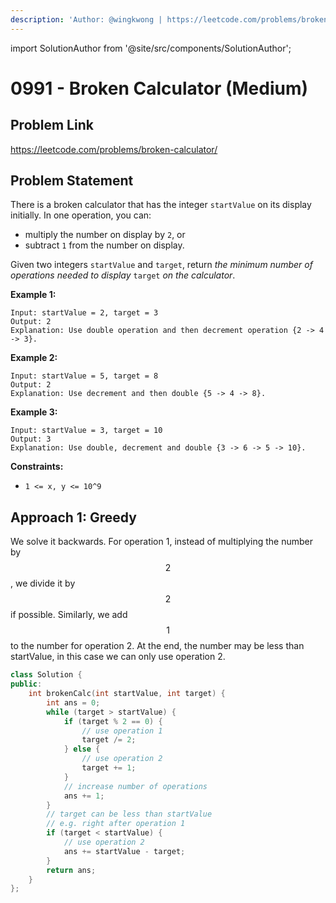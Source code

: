 ```yaml
---
description: 'Author: @wingkwong | https://leetcode.com/problems/broken-calculator/'
---
```


import SolutionAuthor from '@site/src/components/SolutionAuthor';

# 0991 - Broken Calculator (Medium)

## Problem Link

https://leetcode.com/problems/broken-calculator/

## Problem Statement

There is a broken calculator that has the integer `startValue` on its display initially. In one operation, you can:

* multiply the number on display by `2`, or
* subtract `1` from the number on display.

Given two integers `startValue` and `target`, return _the minimum number of operations needed to display_ `target` _on the calculator_.



**Example 1:**

```
Input: startValue = 2, target = 3
Output: 2
Explanation: Use double operation and then decrement operation {2 -> 4 -> 3}.
```

**Example 2:**

```
Input: startValue = 5, target = 8
Output: 2
Explanation: Use decrement and then double {5 -> 4 -> 8}.
```

**Example 3:**

```
Input: startValue = 3, target = 10
Output: 3
Explanation: Use double, decrement and double {3 -> 6 -> 5 -> 10}.
```

**Constraints:**

* `1 <= x, y <= 10^9`

## Approach 1: Greedy

We solve it backwards. For operation 1, instead of multiplying the number by $$2$$, we divide it by $$2$$ if possible. Similarly, we add $$1$$ to the number for operation 2. At the end, the number may be less than startValue, in this case we can only use operation 2.

<SolutionAuthor name="@wingkwong"/>

```cpp
class Solution {
public:
    int brokenCalc(int startValue, int target) {
        int ans = 0;
        while (target > startValue) {
            if (target % 2 == 0) {
                // use operation 1
                target /= 2;
            } else {
                // use operation 2
                target += 1;
            }
            // increase number of operations
            ans += 1;
        }
        // target can be less than startValue
        // e.g. right after operation 1
        if (target < startValue) {
            // use operation 2
            ans += startValue - target;
        }
        return ans;
    }
};
```
